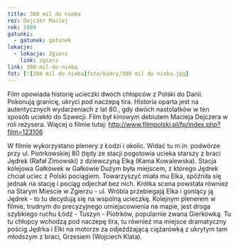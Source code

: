 ```yaml
---
title: 300 mil do nieba
rez: Dejczer Maciej
rok: 1989
gatunki: 
  - gatunek: gatunek
lokacje:
  - lokacja: Zgierz
    link: zgierz
link: 300-mil-do-nieba
fot: [![300 mil do nieba]foto/kadry/300 mil do nieba.jpg]
---
```

Film opowiada historię ucieczki dwóch chłopców z Polski do Danii. Pokonują granicę, ukryci pod naczepą tira. Historia oparta jest na autentycznych wydarzeniach z lat 80., gdy dwóch nastolatków w ten sposób uciekło do Szwecji. Film był kinowym debiutem Macieja Dejczera w roli reżysera. Więcej o filmie tutaj: http://www.filmpolski.pl/fp/index.php?film=123106

W filmie wykorzystano plenery z Łodzi i okolic. Widać tu m.in. podwórze przy ul. Piotrkowskiej 80 (tędy ze stacji pogotowia ucieka starszy z braci Jędrek (Rafał Zimowski) z dziewczyną Elką (Kama Kowalewska). Stacja kolejowa Gałkówek w Gałkowie Dużym była miejscem, z którego Jędrek chciał uciec z Polski pociągiem. Towarzyszyć miała mu Elka, spóźniła się jednak na stację i pociąg odjechał bez nich. Krótka scena powstała również na Starym Mieście w Zgierzu - ul. Wróbla przebiegają Elka i goniący ją Jędrek - to tu decydują się na wspólną ucieczkę.
Kolejnym plenerem w filmie, trudnym do precyzyjnego umiejscowienia na mapie, jest droga szybkiego ruchu Łódź - Tuszyn - Piotrków, popularnie zwana Gierkówką. Tu tu chłopcy wchodzą pod naczepę tira, tu również ma miejsce dramatyczny pościg Jędrka i Elki na motorze za odjeżdżającą ciężarówką z ukrytym tam młodszym z braci, Grzesiem (Wojciech Klata).
